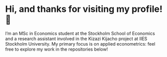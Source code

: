 # Hi, and thanks for visiting my profile! 👋 

I’m an MSc in Economics student at the Stockholm School of Economics and a research assistant involved in the Kizazi Kijacho project at IIES Stockholm University. My primary focus is on applied econometrics: feel free to explore my work in the repositories below!







 

 






